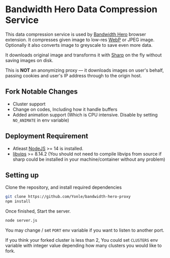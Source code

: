# Bandwidth Hero Data Compression Service

This data compression service is used by
[Bandwidth Hero](https://github.com/ayastreb/bandwidth-hero) browser extension. It compresses given
image to low-res [WebP](https://developers.google.com/speed/webp/) or JPEG image. Optionally it also
converts image to greyscale to save even more data.

It downloads original image and transforms it with [Sharp](https://github.com/lovell/sharp) on the
fly without saving images on disk.

This is **NOT** an anonymizing proxy &mdash; it downloads images on user's behalf, passing cookies
and user's IP address through to the origin host.

## Fork Notable Changes
- Cluster support
- Change on codes, Including how it handle buffers
- Added animation support (Which is CPU intensive. Disable by setting `NO_ANIMATE` in env variable)

## Deployment Requirement
- Atleast [NodeJS](https://nodejs.org) >= 14 is installed.
- [libvips](https://github.com/libvips/libvips) >= 8.14.2
  (You should not need to compile libvips from source if sharp could be installed in your machine/container without any problem)

## Setting up
Clone the repository, and install required dependencies

```sh
git clone https://github.com/Yonle/bandwidth-hero-proxy
npm install
```

Once finished, Start the server.
```sh
node server.js
```

You may change / set `PORT` env variable if you want to listen to another port.

If you think your forked cluster is less than 2, You could set `CLUSTERS` env variable with integer value depending how many clusters you would like to fork.
